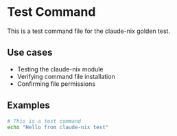 # Test Command

This is a test command file for the claude-nix golden test.

## Use cases

- Testing the claude-nix module
- Verifying command file installation
- Confirming file permissions

## Examples

```bash
# This is a test command
echo "Hello from claude-nix test"
```